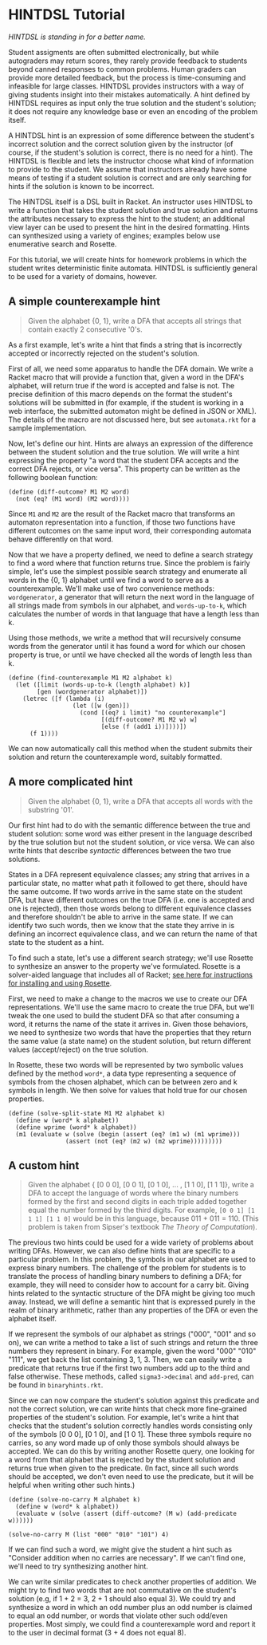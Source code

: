 # HINTDSL Tutorial

*HINTDSL is standing in for a better name.*

Student assigments are often submitted electronically, but while autograders may return scores, they rarely provide feedback to students beyond canned responses to common problems. Human graders can provide more detailed feedback, but the process is time-consuming and infeasible for large classes. HINTDSL provides instructors with a way of giving students insight into their mistakes automatically. A hint defined by HINTDSL requires as input only the true solution and the student's solution; it does not require any knowledge base or even an encoding of the problem itself.

A HINTDSL hint is an expression of some difference between the student's incorrect solution and the correct solution given by the instructor (of course, if the student's solution is correct, there is no need for a hint). The HINTDSL is flexible and lets the instructor choose what kind of information to provide to the student. We assume that instructors already have some means of testing if a student solution is correct and are only searching for hints if the solution is known to be incorrect.

The HINTDSL itself is a DSL built in Racket. An instructor uses HINTDSL to write a function that takes the student solution and true solution and returns the attributes necessary to express the hint to the student; an additional view layer can be used to present the hint in the desired formatting. Hints can synthesized using a variety of engines; examples below use enumerative search and Rosette.

For this tutorial, we will create hints for homework problems in which the student writes deterministic finite automata. HINTDSL is sufficiently general to be used for a variety of domains, however.

## A simple counterexample hint
> Given the alphabet {0, 1}, write a DFA that accepts all strings that contain exactly 2 consecutive '0's.

As a first example, let's write a hint that finds a string that is incorrectly accepted or incorrectly rejected on the student's solution.

First of all, we need some apparatus to handle the DFA domain. We write a Racket macro that will provide a function that, given a word in the DFA's alphabet, will return true if the word is accepted and false is not. The precise definition of this macro depends on the format the student's solutions will be submitted in (for example, if the student is working in a web interface, the submitted automaton might be defined in JSON or XML). The details of the macro are not discussed here, but see `automata.rkt` for a sample implementation.

Now, let's define our hint. Hints are always an expression of the difference between the student solution and the true solution. We will write a hint expressing the property "a word that the student DFA accepts and the correct DFA rejects, or vice versa". This property can be written as the following boolean function:

```
(define (diff-outcome? M1 M2 word)
  (not (eq? (M1 word) (M2 word))))
```
Since `M1` and `M2` are the result of the Racket macro that transforms an automaton representation into a function, if those two functions have different outcomes on the same input word, their corresponding automata behave differently on that word.

Now that we have a property defined, we need to define a search strategy to find a word where that function returns true. Since the problem is fairly simple, let's use the simplest possible search strategy and enumerate all words in the {0, 1} alphabet until we find a word to serve as a counterexample. We'll make use of two convenience methods: `wordgenerator`, a generator that will return the next word in the language of all strings made from symbols in our alphabet, and `words-up-to-k`, which calculates the number of words in that language that have a length less than k.

Using those methods, we write a method that will recursively consume words from the generator until it has found a word for which our chosen property is true, or until we have checked all the words of length less than k.

```
(define (find-counterexample M1 M2 alphabet k)
  (let ([limit (words-up-to-k (length alphabet) k)]
        [gen (wordgenerator alphabet)])
    (letrec ([f (lambda (i)
                  (let ([w (gen)])
                    (cond [(eq? i limit) "no counterexample"]
                          [(diff-outcome? M1 M2 w) w]
                          [else (f (add1 i))])))])
      (f 1))))
```

We can now automatically call this method when the student submits their solution and return the counterexample word, suitably formatted.

## A more complicated hint

> Given the alphabet {0, 1}, write a DFA that accepts all words with the substring '01'.

Our first hint had to do with the semantic difference between the true and student solution: some word was either present in the language described by the true solution but not the student solution, or vice versa. We can also write hints that describe *syntactic* differences between the two true solutions.

States in a DFA represent equivalence classes; any string that arrives in a particular state, no matter what path it followed to get there, should have the same outcome. If two words arrive in the same state on the student DFA, but have different outcomes on the true DFA (i.e. one is accepted and one is rejected), then those words belong to different equivalence classes and therefore shouldn't be able to arrive in the same state. If we can identify two such words, then we know that the state they arrive in is defining an incorrect equivalence class, and we can return the name of that state to the student as a hint.

To find such a state, let's use a different search strategy; we'll use Rosette to synthesize an answer to the property we've formulated. Rosette is a solver-aided language that includes all of Racket; [see here for instructions for installing and using Rosette](https://github.com/emina/rosette).

First, we need to make a change to the macros we use to create our DFA representations. We'll use the same macro to create the true DFA, but we'll tweak the one used to build the student DFA so that after consuming a word, it returns the name of the state it arrives in. Given those behaviors, we need to synthesize two words that have the properties that they return the same value (a state name) on the student solution, but return different values (accept/reject) on the true solution.

In Rosette, these two words will be represented by two symbolic values defined by the method `word*`, a data type representing a sequence of symbols from the chosen alphabet, which can be between zero and k symbols in length. We then solve for values that hold true for our chosen properties.

```
(define (solve-split-state M1 M2 alphabet k)
  (define w (word* k alphabet))
  (define wprime (word* k alphabet))
  (m1 (evaluate w (solve (begin (assert (eq? (m1 w) (m1 wprime)))
                (assert (not (eq? (m2 w) (m2 wprime)))))))))
```

## A custom hint

> Given the alphabet { [0 0 0], [0 0 1], [0 1 0], ... , [1 1 0], [1 1 1]}, write a DFA to accept the language of words where the binary numbers formed by the first and second digits in each triple added together equal the number formed by the third digits. For example, `[0 0 1] [1 1 1] [1 1 0]` would be in this language, because 011 + 011 = 110. (This problem is taken from Sipser's textbook *The Theory of Computation*).

The previous two hints could be used for a wide variety of problems about writing DFAs. However, we can also define hints that are specific to a particular problem. In this problem, the symbols in our alphabet are used to express binary numbers. The challenge of the problem for students is to translate the process of handling binary numbers to defining a DFA; for example, they will need to consider how to account for a carry bit. Giving hints related to the syntactic structure of the DFA might be giving too much away. Instead, we will define a semantic hint that is expressed purely in the realm of binary arithmetic, rather than any properties of the DFA or even the alphabet itself.

If we represent the symbols of our alphabet as strings ("000", "001" and so on), we can write a method to take a list of such strings and return the three numbers they represent in binary. For example, given the word "000" "010" "111", we get back the list containing 3, 1, 3. Then, we can easily write a predicate that returns true if the first two numbers add up to the third and false otherwise. These methods, called `sigma3->decimal` and `add-pred`, can be found in `binaryhints.rkt`.

Since we can now compare the student's solution against this predicate and not the correct solution, we can write hints that check more fine-grained properties of the student's solution. For example, let's write a hint that checks that the student's solution correctly handles words consisting only of the symbols [0 0 0], [0 1 0], and [1 0 1]. These three symbols require no carries, so any word made up of only those symbols should always be accepted. We can do this by writing another Rosette query, one looking for a word from that alphabet that is rejected by the student solution and returns true when given to the predicate. (In fact, since all such words should be accepted, we don't even need to use the predicate, but it will be helpful when writing other such hints.)

```
(define (solve-no-carry M alphabet k)
  (define w (word* k alphabet))
  (evaluate w (solve (assert (diff-outcome? (M w) (add-predicate w))))))

(solve-no-carry M (list "000" "010" "101") 4)
```

If we can find such a word, we might give the student a hint such as "Consider addition when no carries are necessary". If we can't find one, we'll need to try synthesizing another hint. 

We can write similar predicates to check another properties of addition. We might try to find two words that are not commutative on the student's solution (e.g, if 1 + 2 = 3, 2 + 1 should also equal 3). We could try and synthesize a word in which an odd number plus an odd number is claimed to equal an odd number, or words that violate other such odd/even properties. Most simply, we could find a counterexample word and report it to the user in decimal format (3 + 4 does not equal 8).


